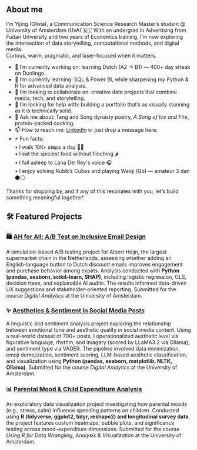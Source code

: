 ## About me

I’m Yijing (Olivia), a Communication Science Research Master’s student @ University of Amsterdam (UvA) 🇳🇱
With an undergrad in Advertising from Fudan University and two years of Economics training,
I’m now exploring the intersection of data storytelling, computational methods, and digital media.  
Curious, warm, pragmatic, and laser-focused when it matters.

- 🔭 I’m currently working on: learning Dutch (A2 → B1) — 400+ day streak on Duolingo.
- 🌱 I’m currently learning: SQL & Power BI, while sharpening my Python & R for advanced data analysis.
- 👯 I’m looking to collaborate on: creative data projects that combine media, tech, and storytelling.
- 🤔 I’m looking for help with: building a portfolio that’s as visually stunning as it is technically solid.
- 💬 Ask me about: Tang and Song dynasty poetry, *A Song of Ice and Fire*, protein-packed cooking.
- 📫 How to reach me: [LinkedIn](https://www.linkedin.com/in/yijing-yang-fudan/) or just drop a message here.
- ⚡ Fun facts:  
   • I walk 10K+ steps a day 🚶‍♀️  
   • I eat the spiciest food without flinching 🌶️  
   • I fall asleep to Lana Del Rey's voice 🎧  
   • I enjoy solving Rubik’s Cubes and playing Weiqi (Go) — amateur 3 dan ⚫⚪

Thanks for stopping by, and if any of this resonates with you, let’s build something meaningful together!

## 🛠️ Featured Projects
### 🛍️ [AH for All: A/B Test on Inclusive Email Design](https://drive.google.com/file/d/1tK2ACZEiPk9baz4nWBW1Iv90gidyRI_m/view?usp=sharing)  
A simulation-based A/B testing project for Albert Heijn, the largest supermarket chain in the Netherlands, assessing whether adding an English-language button to Dutch discount emails improves engagement and purchase behavior among expats. Analysis conducted with **Python (pandas, seaborn, scikit-learn, SHAP)**, including logistic regression, OLS, decision trees, and explainable AI audits. The results informed data-driven UX suggestions and stakeholder-oriented reporting. Submitted for the course *Digital Analytics* at the University of Amsterdam.

 ### ✨ [Aesthetics & Sentiment in Social Media Posts](https://drive.google.com/file/d/18p9a1jnp-mF5Rn_5GMD-Z3FPEm3w2TaY/view?usp=sharing)
A linguistic and sentiment analysis project exploring the relationship between emotional tone and aesthetic quality in social media content. Using a real-world dataset of 700+ posts, I operationalized aesthetic level via figurative language, rhythm, and imagery (scored by LLaMA3.2 via Ollama), and sentiment type via VADER. The pipeline involved data minimization, emoji demojization, sentiment scoring, LLM-based aesthetic classification, and visualization using **Python (pandas, seaborn, matplotlib, NLTK, Ollama)**. Submitted for the course *Digital Analytics* at the University of Amsterdam.

### 📊 [Parental Mood & Child Expenditure Analysis](https://drive.google.com/file/d/1AjkNU0hDm5sp6Jn5zu7n-ilpKnMsl9Fc/view?usp=sharing)
An exploratory data visualization project investigating how parental moods (e.g., stress, calm) influence spending patterns on children. Conducted using **R (tidyverse, ggplot2, tidyr, reshape2) and longitudinal survey data**, the project features custom heatmaps, bubble plots, and significance testing across mood–expenditure dimensions. Submitted for the course *Using R for Data Wrangling, Analysis & Visualization* at the University of Amsterdam.
